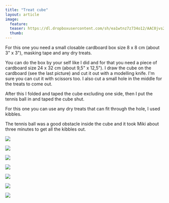```yaml
---
title: "Treat cube"
layout: article
image:
  feature:
  teaser: https://dl.dropboxusercontent.com/sh/ea1wtnz7z734o12/AAC0jvs23ni3Lb5lKU6fQ-xBa/aktivointi/herkkukuutio/DSC37126-245px.jpg
  thumb:
---
```


For this one you need a small closable cardboard box size 8 x 8 cm (about 3" x 3"), masking tape and any dry treats.

You can do the box by your self like I did and for that you need a piece of cardboard size 24 x 32 cm (about 9,5" x 12,5"). I draw the cube on the cardboard (see the last picture) and cut it out with a modelling knife. I'm sure you can cut it with scissors too. I also cut a small hole in the middle for the treats to come out.

After this I folded and taped the cube excluding one side, then I put the tennis ball in and taped the cube shut. 

For this one you can use any dry treats that can fit through the hole, I used kibbles.

The tennis ball was a good obstacle inside the cube and it took Miki about three minutes to get all the kibbles out.

[![](https://dl.dropboxusercontent.com/sh/ea1wtnz7z734o12/AADusJdIf5NZcG4hN__2JzX8a/aktivointi/herkkukuutio/DSC37048-800px.jpg)](https://dl.dropboxusercontent.com/sh/ea1wtnz7z734o12/AADdo78Bcuiqe0BzM94_FFDTa/aktivointi/herkkukuutio/DSC37048.jpg)

[![](https://dl.dropboxusercontent.com/sh/ea1wtnz7z734o12/AAC0KUFoB-xj3wnHtEipkdmGa/aktivointi/herkkukuutio/DSC37210-800px.jpg)](https://dl.dropboxusercontent.com/sh/ea1wtnz7z734o12/AABMikgeWXFGIzcgnK7jYua-a/aktivointi/herkkukuutio/DSC37210.jpg)

[![](https://dl.dropboxusercontent.com/sh/ea1wtnz7z734o12/AACEcd_Tvt3wU0qJUTp1n5NXa/aktivointi/herkkukuutio/DSC37226-800px.jpg)](https://dl.dropboxusercontent.com/sh/ea1wtnz7z734o12/AADQ_HP5A4Pup0_sY_dnqnTPa/aktivointi/herkkukuutio/DSC37226.jpg)

[![](https://dl.dropboxusercontent.com/sh/ea1wtnz7z734o12/AACCteUSv6vJ74kD3REWRXyoa/aktivointi/herkkukuutio/DSC37208-800px.jpg)](https://dl.dropboxusercontent.com/sh/ea1wtnz7z734o12/AADJNcvwDDrxNn0K3LeTBsKLa/aktivointi/herkkukuutio/DSC37208.jpg)

[![](https://dl.dropboxusercontent.com/sh/ea1wtnz7z734o12/AADxEEoNjOkGMkjvIJFEhvj7a/aktivointi/herkkukuutio/DSC37186-800px.jpg)](https://dl.dropboxusercontent.com/sh/ea1wtnz7z734o12/AABkZ6GQqeRWj2Og94AtINLia/aktivointi/herkkukuutio/DSC37186.jpg)

[![](https://dl.dropboxusercontent.com/sh/ea1wtnz7z734o12/AAAAxzOn8ibO1-JiFbR6vpe3a/aktivointi/herkkukuutio/DSC37126-800px.jpg)](https://dl.dropboxusercontent.com/sh/ea1wtnz7z734o12/AAD0anbj69Ht-eFrPv13xcFca/aktivointi/herkkukuutio/DSC37126.jpg)

[![](https://dl.dropboxusercontent.com/sh/ea1wtnz7z734o12/AAC4lA7JbPq6u03kb540VO7Ua/aktivointi/herkkukuutio/DSC37040-800px.jpg)](https://dl.dropboxusercontent.com/sh/ea1wtnz7z734o12/AADx7NdZk2U5WMgYVhUimLwja/aktivointi/herkkukuutio/DSC37040.jpg)

